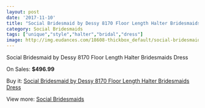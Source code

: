```yaml
---
layout: post
date: '2017-11-10'
title: "Social Bridesmaid by Dessy 8170 Floor Length Halter Bridesmaids Dress"
category: Social Bridesmaids
tags: ["unique","style","halter","bridal","dress"]
image: http://img.eudances.com/18608-thickbox_default/social-bridesmaid-by-dessy-8170-floor-length-halter-bridesmaids-dress.jpg
---
```

Social Bridesmaid by Dessy 8170 Floor Length Halter Bridesmaids Dress

On Sales: **$496.99**
<a href="https://www.eudances.com/en/social-bridesmaids/5519-social-bridesmaid-by-dessy-8170-floor-length-halter-bridesmaids-dress.html"><amp-img layout="responsive" width="600" height="600" src="//img.eudances.com/18608-thickbox_default/social-bridesmaid-by-dessy-8170-floor-length-halter-bridesmaids-dress.jpg" alt="Social Bridesmaid by Dessy 8170 Floor Length Halter Bridesmaids Dress 0" /></a>

Buy it: [Social Bridesmaid by Dessy 8170 Floor Length Halter Bridesmaids Dress](https://www.eudances.com/en/social-bridesmaids/5519-social-bridesmaid-by-dessy-8170-floor-length-halter-bridesmaids-dress.html "Social Bridesmaid by Dessy 8170 Floor Length Halter Bridesmaids Dress")

View more: [Social Bridesmaids](https://www.eudances.com/en/66-Social-Bridesmaids "Social Bridesmaids")